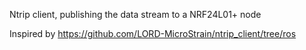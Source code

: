 Ntrip client, publishing the data stream to a NRF24L01+ node

Inspired by https://github.com/LORD-MicroStrain/ntrip_client/tree/ros
